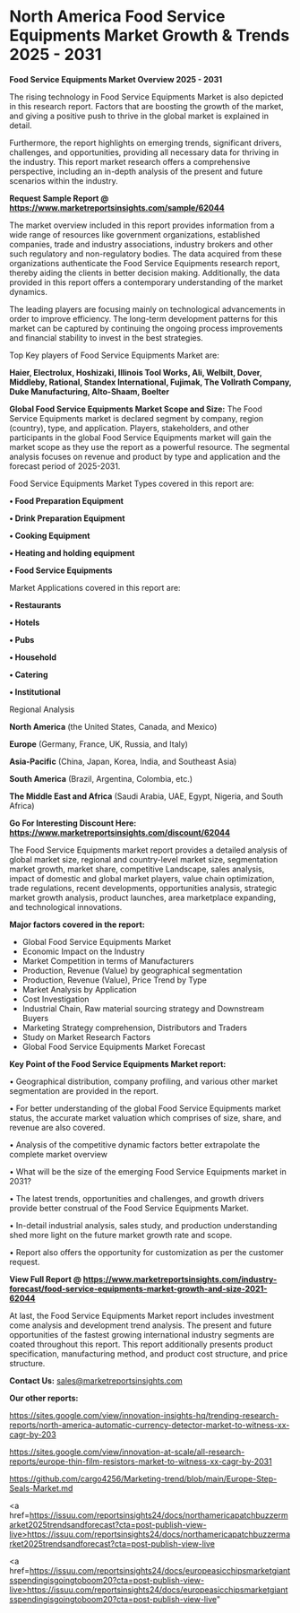  # North America Food Service Equipments Market Growth & Trends 2025 - 2031

<Strong> Food Service Equipments Market Overview 2025 - 2031</strong>

The rising technology in Food Service Equipments Market is also depicted in this research report. Factors that are boosting the growth of the market, and giving a positive push to thrive in the global market is explained in detail.

Furthermore, the report highlights on emerging trends, significant drivers, challenges, and opportunities, providing all necessary data for thriving in the industry. This report market research offers a comprehensive perspective, including an in-depth analysis of the present and future scenarios within the industry.

<strong>Request Sample Report @ <a href=https://www.marketreportsinsights.com/sample/62044>https://www.marketreportsinsights.com/sample/62044</a></strong>

The market overview included in this report provides information from a wide range of resources like government organizations, established companies, trade and industry associations, industry brokers and other such regulatory and non-regulatory bodies. The data acquired from these organizations authenticate the Food Service Equipments research report, thereby aiding the clients in better decision making. Additionally, the data provided in this report offers a contemporary understanding of the market dynamics.

The leading players are focusing mainly on technological advancements in order to improve efficiency. The long-term development patterns for this market can be captured by continuing the ongoing process improvements and financial stability to invest in the best strategies.

Top Key players of Food Service Equipments Market are:

<strong>Haier, Electrolux, Hoshizaki, Illinois Tool Works, Ali, Welbilt, Dover, Middleby, Rational, Standex International, Fujimak, The Vollrath Company, Duke Manufacturing, Alto-Shaam, Boelter</strong>

<strong><b>Global Food Service Equipments Market Scope and Size:</b></strong>
The Food Service Equipments market is declared segment by company, region (country), type, and application. Players, stakeholders, and other participants in the global Food Service Equipments market will gain the market scope as they use the report as a powerful resource. The segmental analysis focuses on revenue and product by type and application and the forecast period of 2025-2031.

Food Service Equipments Market Types covered in this report are:

<strong>• Food Preparation Equipment

• Drink Preparation Equipment

• Cooking Equipment

• Heating and holding equipment

• Food Service Equipments</strong>

Market Applications covered in this report are:

<strong>• Restaurants

• Hotels

• Pubs

• Household

• Catering

• Institutional</strong> 

Regional Analysis

<strong>North America</strong> (the United States, Canada, and Mexico)

<strong>Europe</strong> (Germany, France, UK, Russia, and Italy)

<strong>Asia-Pacific</strong> (China, Japan, Korea, India, and Southeast Asia)

<strong>South America</strong> (Brazil, Argentina, Colombia, etc.)

<strong>The Middle East and Africa</strong> (Saudi Arabia, UAE, Egypt, Nigeria, and South Africa)

<strong>Go For Interesting Discount Here: <a href=https://www.marketreportsinsights.com/discount/62044>https://www.marketreportsinsights.com/discount/62044</a></strong>

The Food Service Equipments market report provides a detailed analysis of global market size, regional and country-level market size, segmentation market growth, market share, competitive Landscape, sales analysis, impact of domestic and global market players, value chain optimization, trade regulations, recent developments, opportunities analysis, strategic market growth analysis, product launches, area marketplace expanding, and technological innovations.

<strong><b>Major factors covered in the report:</b></strong>
<ul>
  <li>Global Food Service Equipments Market </li>
  <li>Economic Impact on the Industry</li>
  <li>Market Competition in terms of Manufacturers</li>
  <li>Production, Revenue (Value) by geographical segmentation</li>
  <li>Production, Revenue (Value), Price Trend by Type</li>
  <li>Market Analysis by Application</li>
  <li>Cost Investigation</li>
  <li>Industrial Chain, Raw material sourcing strategy and Downstream Buyers</li>
  <li>Marketing Strategy comprehension, Distributors and Traders</li>
  <li>Study on Market Research Factors</li>
  <li>Global Food Service Equipments Market Forecast</li>
</ul>

<strong><b>Key Point of the Food Service Equipments Market report:</b></strong>

• Geographical distribution, company profiling, and various other market segmentation are provided in the report.

• For better understanding of the global Food Service Equipments market status, the accurate market valuation which comprises of size, share, and revenue are also covered.

• Analysis of the competitive dynamic factors better extrapolate the complete market overview

• What will be the size of the emerging Food Service Equipments market in 2031?

• The latest trends, opportunities and challenges, and growth drivers provide better construal of the Food Service Equipments Market.

• In-detail industrial analysis, sales study, and production understanding shed more light on the future market growth rate and scope.

• Report also offers the opportunity for customization as per the customer request.

<strong><b>View Full Report @ <a href=https://www.marketreportsinsights.com/industry-forecast/food-service-equipments-market-growth-and-size-2021-62044>https://www.marketreportsinsights.com/industry-forecast/food-service-equipments-market-growth-and-size-2021-62044</a></b></strong>


At last, the Food Service Equipments Market report includes investment come analysis and development trend analysis. The present and future opportunities of the fastest growing international industry segments are coated throughout this report. This report additionally presents product specification, manufacturing method, and product cost structure, and price structure.

<strong>Contact Us:</strong>
sales@marketreportsinsights.com

<strong>Our other reports:</strong>

<a href=https://sites.google.com/view/innovation-insights-hq/trending-research-reports/north-america-automatic-currency-detector-market-to-witness-xx-cagr-by-203>https://sites.google.com/view/innovation-insights-hq/trending-research-reports/north-america-automatic-currency-detector-market-to-witness-xx-cagr-by-203</a>

<a href=https://sites.google.com/view/innovation-at-scale/all-research-reports/europe-thin-film-resistors-market-to-witness-xx-cagr-by-2031>https://sites.google.com/view/innovation-at-scale/all-research-reports/europe-thin-film-resistors-market-to-witness-xx-cagr-by-2031</a>

<a href=https://github.com/cargo4256/Marketing-trend/blob/main/Europe-Step-Seals-Market.md>https://github.com/cargo4256/Marketing-trend/blob/main/Europe-Step-Seals-Market.md</a>

<a href=https://issuu.com/reportsinsights24/docs/northamericapatchbuzzermarket2025trendsandforecast?cta=post-publish-view-live>https://issuu.com/reportsinsights24/docs/northamericapatchbuzzermarket2025trendsandforecast?cta=post-publish-view-live</a>

<a href=https://issuu.com/reportsinsights24/docs/europeasicchipsmarketgiantsspendingisgoingtoboom20?cta=post-publish-view-live>https://issuu.com/reportsinsights24/docs/europeasicchipsmarketgiantsspendingisgoingtoboom20?cta=post-publish-view-live</a>"

